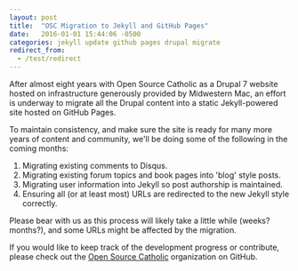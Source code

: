 ```yaml
---
layout: post
title:  "OSC Migration to Jekyll and GitHub Pages"
date:   2016-01-01 15:44:06 -0500
categories: jekyll update github pages drupal migrate
redirect_from:
  - /test/redirect
---
```

After almost eight years with Open Source Catholic as a Drupal 7 website hosted on infrastructure generously provided by Midwestern Mac, an effort is underway to migrate all the Drupal content into a static Jekyll-powered site hosted on GitHub Pages.

To maintain consistency, and make sure the site is ready for many more years of content and community, we'll be doing some of the following in the coming months:

  1. Migrating existing comments to Disqus.
  2. Migrating existing forum topics and book pages into 'blog' style posts.
  3. Migrating user information into Jekyll so post authorship is maintained.
  4. Ensuring all (or at least most) URLs are redirected to the new Jekyll style correctly.

Please bear with us as this process will likely take a little while (weeks? months?), and some URLs might be affected by the migration.

If you would like to keep track of the development progress or contribute, please check out the [Open Source Catholic](https://github.com/opensourcecatholic) organization on GitHub.
